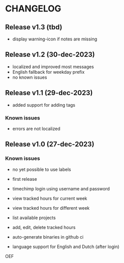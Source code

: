 # CHANGELOG

## Release v1.3 (tbd)

- display warning-icon if notes are missing

## Release v1.2 (30-dec-2023)

- localized and improved most messages
- English fallback for weekday prefix
- no known issues

## Release v1.1 (29-dec-2023)

- added support for adding tags

### Known issues

- errors are not localized

## Release v1.0 (27-dec-2023)

### Known issues

- no yet possible to use labels

- first release
- timechimp login using username and password
- view tracked hours for current week
- view tracked hours for different week
- list available projects
- add, edit, delete tracked hours
- auto-generate binaries in github ci
- language support for English and Dutch (after login)

OEF
